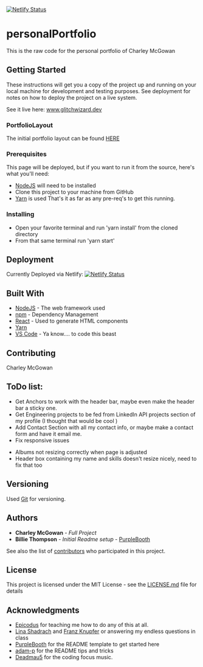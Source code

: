 ﻿[![Netlify Status](https://api.netlify.com/api/v1/badges/e6df8938-6e56-4198-91c8-99d725497b87/deploy-status)](https://app.netlify.com/sites/personalportfiolio/deploys)

# personalPortfolio

This is the raw code for the personal portfolio of Charley McGowan

## Getting Started

These instructions will get you a copy of the project up and running on your local machine for development and testing purposes. See deployment for notes on how to deploy the project on a live system.

See it live here: www.glitchwizard.dev

### PortfolioLayout

The initial portfolio layout can be found [HERE](https://drive.google.com/file/d/1nzvzyGjpuxsfWuGpcr0poom3EIbu0_3j/view?usp=sharing)

### Prerequisites

This page will be deployed, but if you want to run it from the source, here's what you'll need:
- [NodeJS](https://nodejs.org/en/download/) will need to be installed
- Clone this project to your machine from GitHub
- [Yarn](https://classic.yarnpkg.com/en/docs/install) is used
That's it as far as any pre-req's to get this running.

### Installing

- Open your favorite terminal and run 'yarn install' from the cloned directory
- From that same terminal run 'yarn start' 

## Deployment

Currently Deployed via Netlify: [![Netlify Status](https://api.netlify.com/api/v1/badges/e6df8938-6e56-4198-91c8-99d725497b87/deploy-status)](https://app.netlify.com/sites/personalportfiolio/deploys)


## Built With

* [NodeJS](https://nodejs.org/en/download/) - The web framework used
* [npm](https://www.npmjs.com/) - Dependency Management
* [React](https://reactjs.org/) - Used to generate HTML components
* [Yarn](https://classic.yarnpkg.com/en/docs/install) 
* [VS Code](https://code.visualstudio.com/) - Ya know.... to code this beast

## Contributing

Charley McGowan

## ToDo list:

* Get Anchors to work with the header bar, maybe even make the header bar a sticky one.
* Get Engineering projects to be fed from LinkedIn API projects section of my profile (I thought that would be cool )
* Add Contact Section with all my contact info, or maybe make a contact form and have it email me.
* Fix responsive issues
 - Albums not resizing correctly when page is adjusted
 - Header box containing my name and skills doesn't resize nicely, need to fix that too

## Versioning

Used [Git](https://git-scm.com/) for versioning. 

## Authors

* **Charley McGowan** - *Full Project* 
* **Billie Thompson** - *Initial Readme setup* - [PurpleBooth](https://github.com/PurpleBooth)

See also the list of [contributors](https://github.com/glitchwizard/personalPortfolio/graphs/contributors) who participated in this project.

## License

This project is licensed under the MIT License - see the [LICENSE.md](LICENSE.md) file for details

## Acknowledgments

* [Epicodus](https://www.epicodus.com/) for teaching me how to do any of this at all. 
* [Lina Shadrach](https://github.com/LinaShadrach) and [Franz Knupfer](https://github.com/franzknupfer) or answering my endless questions in class
* [PurpleBooth](https://gist.github.com/PurpleBooth/109311bb0361f32d87a2) for the README template to get started here
* [adam-p](https://github.com/adam-p/markdown-here/wiki/Markdown-Cheatsheet) for the README tips and tricks
* [Deadmau5](https://live.deadmau5.com/) for the coding focus music.

